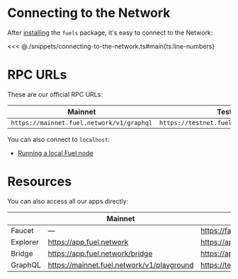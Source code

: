 # Connecting to the Network

After [installing](./installation.md) the `fuels` package, it's easy to connect to the Network:

<<< @./snippets/connecting-to-the-network.ts#main{ts:line-numbers}

# RPC URLs

These are our official RPC URLs:

| Mainnet                                   | Testnet                                   |
| ----------------------------------------- | ----------------------------------------- |
| `https://mainnet.fuel.network/v1/graphql` | `https://testnet.fuel.network/v1/graphql` |

You can also connect to `localhost`:

- [Running a local Fuel node](./running-a-local-fuel-node.md)

# Resources

You can also access all our apps directly:

|          | Mainnet                                    | Testnet                                    |
| -------- | ------------------------------------------ | ------------------------------------------ |
| Faucet   | —                                          | https://faucet-testnet.fuel.network/       |
| Explorer | https://app.fuel.network                   | https://app-testnet.fuel.network           |
| Bridge   | https://app.fuel.network/bridge            | https://app-testnet.fuel.network/bridge    |
| GraphQL  | https://mainnet.fuel.network/v1/playground | https://testnet.fuel.network/v1/playground |
